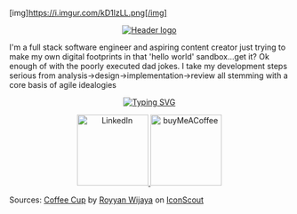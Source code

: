 [img]https://i.imgur.com/kD1lzLL.png[/img]
<p align="center">
  <a href="">
    <img src="https://i.imgur.com/kD1lzLL.png" alt="Header logo">
  </a>
</p>

I'm a full stack software engineer and aspiring content creator just trying to make my own digital footprints in that 'hello world' sandbox...get it? Ok enough of with the poorly executed dad jokes. I take my development steps serious from analysis->design->implementation->review all stemming with a core basis of agile idealogies

<p align="center">
  <!-- Typing SVG by DenverCoder1 - https://github.com/DenverCoder1/readme-typing-svg -->
  <a href="https://git.io/typing-svg"><img src="https://readme-typing-svg.herokuapp.com?font=Amatic+SC&weight=700&size=32&pause=1000&color=FFDE59&center=true&width=435&lines=Dad%2FDeveloper%2FCoffee+nerd;Five+years+of+development+experience;I+hyperfocus+on+the+things+that+I+love" alt="Typing SVG" /></a>
</p>

  <p align="center">
    <a href="https://www.linkedin.com/in/dkc86/">
      <img width="128px" alt="LinkedIn" title="LinkedIn" src="https://imgur.com/bEksUEO.png"/>
    </a>
    <a href="https://buymeacoffee.com/devvjs">
      <img width="128px" alt="buyMeACoffee" title="Coffee" src="https://imgur.com/MGhuaTX.png"/>
    </a>
    <!-- <a href=""> -->
  </p>

<!--
**devvJS/devvJS** is a ✨ _special_ ✨ repository because its `README.md` (this file) appears on your GitHub profile.

Here are some ideas to get you started:

- 🔭 I’m currently working on ...
- 🌱 I’m currently learning ...
- 👯 I’m looking to collaborate on ...
- 🤔 I’m looking for help with ...
- 💬 Ask me about ...
- 📫 How to reach me: ...
- 😄 Pronouns: ...
- ⚡ Fun fact: ...
-->
Sources:
<a href="https://iconscout.com/icons/coffee-cup" class="text-underline font-size-sm" target="_blank">Coffee Cup</a> by <a href="https://iconscout.com/contributors/royyanwijaya" class="text-underline font-size-sm">Royyan Wijaya</a> on <a href="https://iconscout.com" class="text-underline font-size-sm">IconScout</a>
